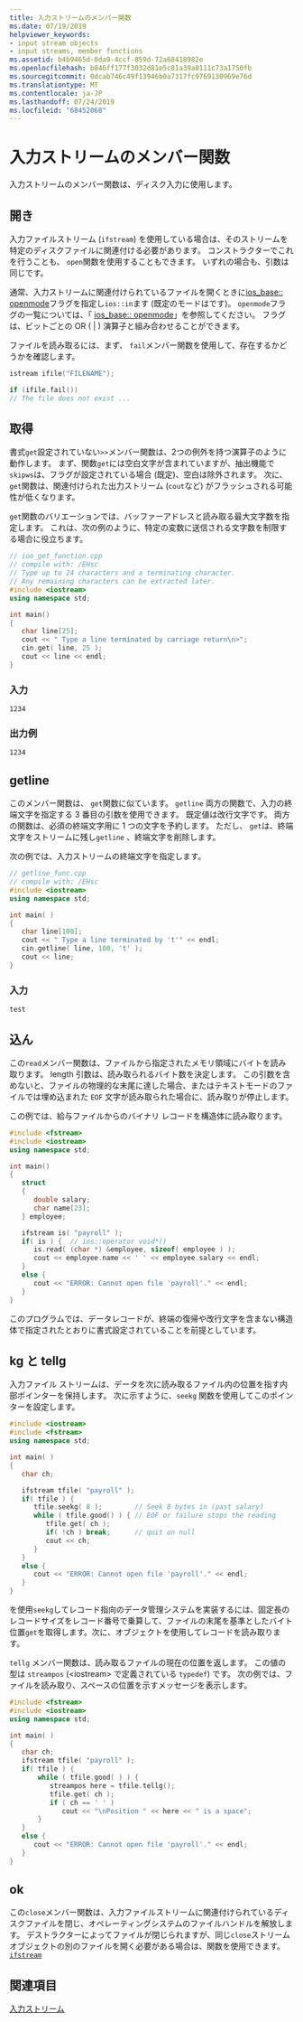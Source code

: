 ```yaml
---
title: 入力ストリームのメンバー関数
ms.date: 07/19/2019
helpviewer_keywords:
- input stream objects
- input streams, member functions
ms.assetid: b4b9465d-0da9-4ccf-859d-72a68418982e
ms.openlocfilehash: b846ff177f3032d81e5c81a39a0111c73a1750fb
ms.sourcegitcommit: 0dcab746c49f13946b0a7317fc9769130969e76d
ms.translationtype: MT
ms.contentlocale: ja-JP
ms.lasthandoff: 07/24/2019
ms.locfileid: "68452068"
---
```

# <a name="input-stream-member-functions"></a>入力ストリームのメンバー関数

入力ストリームのメンバー関数は、ディスク入力に使用します。

## <a name="vclrftheopenfunctionforinputstreamsanchor11"></a>開き

入力ファイルストリーム (`ifstream`) を使用している場合は、そのストリームを特定のディスクファイルに関連付ける必要があります。 コンストラクターでこれを行うことも、 `open`関数を使用することもできます。 いずれの場合も、引数は同じです。

通常、入力ストリームに関連付けられているファイルを開くときに[ios_base:: openmode](../standard-library/ios-base-class.md#openmode)フラグを指定し`ios::in`ます (既定のモードはです)。 `openmode`フラグの一覧については、「 [ios_base:: openmode](../standard-library/ios-base-class.md#openmode)」を参照してください。 フラグは、ビットごとの OR ( &#124; ) 演算子と組み合わせることができます。

ファイルを読み取るには、まず、 `fail`メンバー関数を使用して、存在するかどうかを確認します。

```cpp
istream ifile("FILENAME");

if (ifile.fail())
// The file does not exist ...
```

## <a name="vclrfthegetfunctionanchor12"></a>取得

書式`get`設定されていない`>>`メンバー関数は、2つの例外を持つ演算子のように動作します。 まず、関数`get`には空白文字が含まれていますが、抽出機能で`skipws`は、フラグが設定されている場合 (既定)、空白は除外されます。 次に、 `get`関数は、関連付けられた出力ストリーム (`cout`など) がフラッシュされる可能性が低くなります。

`get`関数のバリエーションでは、バッファーアドレスと読み取る最大文字数を指定します。 これは、次の例のように、特定の変数に送信される文字数を制限する場合に役立ちます。

```cpp
// ioo_get_function.cpp
// compile with: /EHsc
// Type up to 24 characters and a terminating character.
// Any remaining characters can be extracted later.
#include <iostream>
using namespace std;

int main()
{
   char line[25];
   cout << " Type a line terminated by carriage return\n>";
   cin.get( line, 25 );
   cout << line << endl;
}
```

### <a name="input"></a>入力

```Input
1234
```

### <a name="sample-output"></a>出力例

```Output
1234
```

## <a name="vclrfthegetlinefunctionanchor13"></a>getline

このメンバー関数は、 `get`関数に似ています。 `getline` 両方の関数で、入力の終端文字を指定する 3 番目の引数を使用できます。 既定値は改行文字です。 両方の関数は、必須の終端文字用に 1 つの文字を予約します。 ただし、 `get`は、終端文字をストリームに残し`getline` 、終端文字を削除します。

次の例では、入力ストリームの終端文字を指定します。

```cpp
// getline_func.cpp
// compile with: /EHsc
#include <iostream>
using namespace std;

int main( )
{
   char line[100];
   cout << " Type a line terminated by 't'" << endl;
   cin.getline( line, 100, 't' );
   cout << line;
}
```

### <a name="input"></a>入力

```Input
test
```

## <a name="vclrfthereadfunctionanchor14"></a>込ん

この`read`メンバー関数は、ファイルから指定されたメモリ領域にバイトを読み取ります。 length 引数は、読み取られるバイト数を決定します。 この引数を含めないと、ファイルの物理的な末尾に達した場合、またはテキストモードのファイルでは埋め込まれた `EOF` 文字が読み取られた場合に、読み取りが停止します。

この例では、給与ファイルからのバイナリ レコードを構造体に読み取ります。

```cpp
#include <fstream>
#include <iostream>
using namespace std;

int main()
{
   struct
   {
      double salary;
      char name[23];
   } employee;

   ifstream is( "payroll" );
   if( is ) {  // ios::operator void*()
      is.read( (char *) &employee, sizeof( employee ) );
      cout << employee.name << ' ' << employee.salary << endl;
   }
   else {
      cout << "ERROR: Cannot open file 'payroll'." << endl;
   }
}
```

このプログラムでは、データレコードが、終端の復帰や改行文字を含まない構造体で指定されたとおりに書式設定されていることを前提としています。

## <a name="vclrftheseekgandtellgfunctionsanchor7"></a>kg と tellg

入力ファイル ストリームは、データを次に読み取るファイル内の位置を指す内部ポインターを保持します。 次に示すように、`seekg` 関数を使用してこのポインターを設定します。

```cpp
#include <iostream>
#include <fstream>
using namespace std;

int main( )
{
   char ch;

   ifstream tfile( "payroll" );
   if( tfile ) {
      tfile.seekg( 8 );        // Seek 8 bytes in (past salary)
      while ( tfile.good() ) { // EOF or failure stops the reading
         tfile.get( ch );
         if( !ch ) break;      // quit on null
         cout << ch;
      }
   }
   else {
      cout << "ERROR: Cannot open file 'payroll'." << endl;
   }
}
```

を使用`seekg`してレコード指向のデータ管理システムを実装するには、固定長のレコードサイズをレコード番号で乗算して、ファイルの末尾を基準としたバイト位置`get`を取得します。次に、オブジェクトを使用してレコードを読み取ります。

`tellg` メンバー関数は、読み取るファイルの現在の位置を返します。 この値の型は `streampos` (\<iostream> で定義されている `typedef`) です。 次の例では、ファイルを読み取り、スペースの位置を示すメッセージを表示します。

```cpp
#include <fstream>
#include <iostream>
using namespace std;

int main( )
{
   char ch;
   ifstream tfile( "payroll" );
   if( tfile ) {
       while ( tfile.good( ) ) {
          streampos here = tfile.tellg();
          tfile.get( ch );
          if ( ch == ' ' )
             cout << "\nPosition " << here << " is a space";
       }
   }
   else {
      cout << "ERROR: Cannot open file 'payroll'." << endl;
   }
}
```

## <a name="vclrftheclosefunctionforinputstreamsanchor15"></a>ok

この`close`メンバー関数は、入力ファイルストリームに関連付けられているディスクファイルを閉じ、オペレーティングシステムのファイルハンドルを解放します。 デストラクターによってファイルが閉じられますが、同じ`close`ストリームオブジェクトの別のファイルを開く必要がある場合は、関数を使用できます。 [`ifstream`](../standard-library/basic-ifstream-class.md)

## <a name="see-also"></a>関連項目

[入力ストリーム](../standard-library/input-streams.md)

